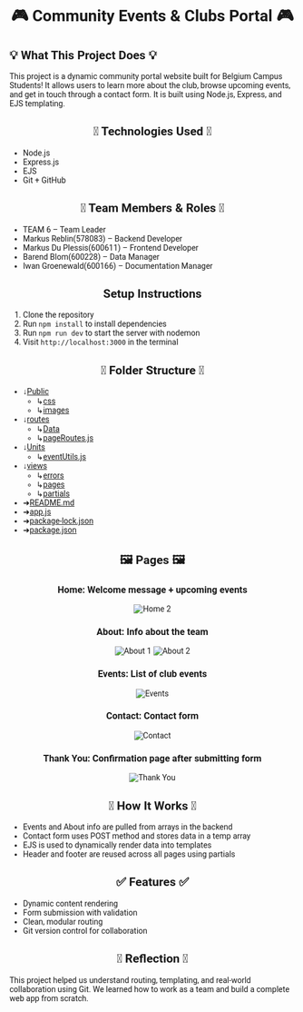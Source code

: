 <body style="font-family:'Roboto';">
<h1 align="center">🎮 Community Events & Clubs Portal 🎮</h1> 
 
<h2>💡 What This Project Does 💡</h2>
This project is a dynamic community portal website built for Belgium Campus Students!
It allows users to learn more about the club, browse upcoming events, and get in touch through a contact form. It is built using Node.js, Express, and EJS templating.
 
<h2 align="center">🚀 Technologies Used 🚀</h2> 
<p>
 <ul>
  <li> Node.js</li>
  <li>Express.js</li>
  <li>EJS</li>
  <li>Git + GitHub</li>
 </ul>
</p>
 
<h2 align="center">👥 Team Members & Roles 👥</h2> 
<p>
 <ul>
  <li>TEAM 6 – Team Leader</li>
  <li>Markus Reblin(578083) – Backend Developer</li>
  <li>Markus Du Plessis(600611) – Frontend Developer</li>
  <li>Barend Blom(600228) – Data Manager</li>
  <li>Iwan Groenewald(600166) – Documentation Manager</li>
 </ul>
</p>
 
<h2 align="center">Setup Instructions</h2> 
<p>
 <ol>
  <li>Clone the repository</li>
  <li>Run <code>npm install</code> to install dependencies</li>
  <li>Run <code>npm run dev</code> to start the server with nodemon</li>
  <li>Visit <code>http://localhost:3000</code> in the terminal</li>
 </ol>
</p>
 
<h2 align="center">📂 Folder Structure 📂</h2> 
 
* ↓[Public](https://github.com/MarkusR22/WPR381-Project/tree/main/public)
   * ↳[css](https://github.com/MarkusR22/WPR381-Project/tree/main/public/css)
   * ↳[images](https://github.com/MarkusR22/WPR381-Project/tree/main/public/images)
* ↓[routes](https://github.com/MarkusR22/WPR381-Project/tree/main/routes)
   * ↳[Data](https://github.com/MarkusR22/WPR381-Project/tree/main/routes/Data)
   * ↳[pageRoutes.js](https://github.com/MarkusR22/WPR381-Project/blob/main/routes/pageRoutes.js)
* ↓[Units](https://github.com/MarkusR22/WPR381-Project/tree/main/utils)
   * ↳[eventUtils.js](https://github.com/MarkusR22/WPR381-Project/blob/main/utils/eventUtils.js)
* ↓[views](https://github.com/MarkusR22/WPR381-Project/tree/main/views)
   * ↳[errors](https://github.com/MarkusR22/WPR381-Project/tree/main/views/errors)
   * ↳[pages](https://github.com/MarkusR22/WPR381-Project/tree/main/views/pages)
   * ↳[partials](https://github.com/MarkusR22/WPR381-Project/tree/main/views/partials)
* ➜[README.md](https://github.com/MarkusR22/WPR381-Project/blob/main/README.md)
* ➜[app.js](https://github.com/MarkusR22/WPR381-Project/blob/main/app.js)
* ➜[package-lock.json](https://github.com/MarkusR22/WPR381-Project/blob/main/package-lock.json)
* ➜[package.json](https://github.com/MarkusR22/WPR381-Project/blob/main/package.json)
 
 <h2 align="center">🖼 Pages 🖼</h2>

<div align="center">
  <h3>Home: Welcome message + upcoming events</h3>
  <img src="https://github.com/user-attachments/assets/cfc996f1-b309-4d55-999d-f5b0771dcaf7" alt="Home 2" />

  <h3>About: Info about the team</h3>
  <img src="https://github.com/user-attachments/assets/d9570114-ae46-45f5-89d7-0fd9bab92ad8" alt="About 1" />
  <img src="https://github.com/user-attachments/assets/303097ce-317b-4e4a-9b38-3315f61a55a1" alt="About 2" />

  <h3>Events: List of club events</h3>
  <img src="https://github.com/user-attachments/assets/975c326f-6688-46b6-bef1-543d09b2bbb1" alt="Events" />

  <h3>Contact: Contact form</h3>
  <img src="https://github.com/user-attachments/assets/02309320-630b-43bc-8839-495856358115" alt="Contact" />

  <h3>Thank You: Confirmation page after submitting form</h3>
  <img src="https://github.com/user-attachments/assets/24f57d34-a60b-4979-9961-1134919f8c04" alt="Thank You" />
</div>


 
<h2 align="center">🧠 How It Works 🧠</h2> 
 <ul>
  <li>Events and About info are pulled from arrays in the backend</li>
  <li>Contact form uses POST method and stores data in a temp array</li>
  <li>EJS is used to dynamically render data into templates</li>
  <li>Header and footer are reused across all pages using partials</li>
 </ul>

 <h2 align="center">✅ Features ✅</h2> 
  <ul>
  <li>Dynamic content rendering</li>
  <li>Form submission with validation</li>
  <li>Clean, modular routing</li>
  <li>Git version control for collaboration</li>
 </ul>
 
<h2 align="center">🙌 Reflection 🙌</h2>
This project helped us understand routing, templating, and real-world collaboration using Git. We learned how to work as a team and build a complete web app from scratch.
</body>
